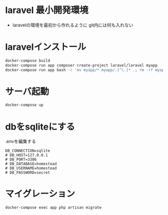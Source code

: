 # laravel 最小開発環境

- laravelの環境を最初から作れるように git内には何も入れない
  

# laravelインストール


```sh
docker-compose build
docker-compose run app composer create-project laravel/laravel myapp
docker-compose run app bash -c 'mv myapp/* myapp/.[^\.]* .; rm -rf myapp'
```

# サーバ起動

```sh
docker-compose up
```

# dbをsqliteにする

.envを編集する
```
DB_CONNECTION=sqlite
# DB_HOST=127.0.0.1
# DB_PORT=3306
# DB_DATABASE=homestead
# DB_USERNAME=homestead
# DB_PASSWORD=secret
```

# マイグレーション
```sh
docker-compose exec app php artisan migrate
```
